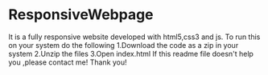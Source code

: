 # ResponsiveWebpage
It is a fully responsive website developed with html5,css3 and js. To run this on your system do the following 1.Download the code as a zip in your system 2.Unzip the files 3.Open index.html If this readme file doesn't help you ,please contact me! Thank you!
